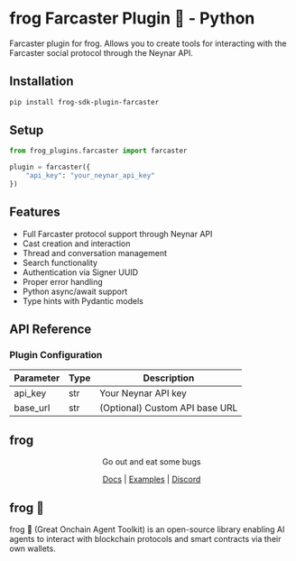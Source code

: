 # frog Farcaster Plugin 🐸 - Python

Farcaster plugin for frog. Allows you to create tools for interacting with the Farcaster social protocol through the Neynar API.

## Installation
```bash
pip install frog-sdk-plugin-farcaster
```

## Setup
    
```python
from frog_plugins.farcaster import farcaster

plugin = farcaster({ 
    "api_key": "your_neynar_api_key"
})
```

## Features

- Full Farcaster protocol support through Neynar API
- Cast creation and interaction
- Thread and conversation management
- Search functionality
- Authentication via Signer UUID
- Proper error handling
- Python async/await support
- Type hints with Pydantic models

## API Reference

### Plugin Configuration

| Parameter | Type | Description |
|-----------|------|-------------|
| api_key | str | Your Neynar API key |
| base_url | str | (Optional) Custom API base URL |

## frog

<div align="center">
Go out and eat some bugs

[Docs](https://ohmyfrog.dev) | [Examples](https://github.com/frog-sdk/frog/tree/main/typescript/examples) | [Discord](https://discord.gg/frog-sdk)</div>

## frog 🐸
frog 🐸 (Great Onchain Agent Toolkit) is an open-source library enabling AI agents to interact with blockchain protocols and smart contracts via their own wallets.
